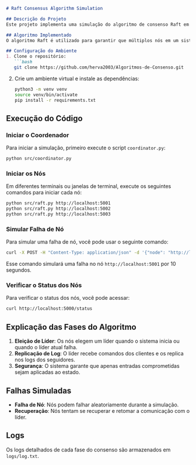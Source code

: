 ```markdown
# Raft Consensus Algorithm Simulation

## Descrição do Projeto
Este projeto implementa uma simulação do algoritmo de consenso Raft em um ambiente distribuído. Ele inclui um nó coordenador e nós participantes que se comunicam entre si para alcançar o consenso.

## Algoritmo Implementado
O algoritmo Raft é utilizado para garantir que múltiplos nós em um sistema distribuído concordem sobre um único estado, mesmo na presença de falhas de nó e comunicação.

## Configuração do Ambiente
1. Clone o repositório:
   ```bash
   git clone https://github.com/herva2003/Algoritmos-de-Consenso.git
   ```

2. Crie um ambiente virtual e instale as dependências:
   ```bash
   python3 -m venv venv
   source venv/bin/activate
   pip install -r requirements.txt
   ```

## Execução do Código
### Iniciar o Coordenador
Para iniciar a simulação, primeiro execute o script `coordinator.py`:
```bash
python src/coordinator.py
```

### Iniciar os Nós
Em diferentes terminais ou janelas de terminal, execute os seguintes comandos para iniciar cada nó:
```bash
python src/raft.py http://localhost:5001
python src/raft.py http://localhost:5002
python src/raft.py http://localhost:5003
```

### Simular Falha de Nó
Para simular uma falha de nó, você pode usar o seguinte comando:
```bash
curl -X POST -H "Content-Type: application/json" -d '{"node": "http://localhost:5001", "duration": 10}' http://localhost:5000/simulate_failure
```
Esse comando simulará uma falha no nó `http://localhost:5001` por 10 segundos.

### Verificar o Status dos Nós
Para verificar o status dos nós, você pode acessar:
```bash
curl http://localhost:5000/status
```

## Explicação das Fases do Algoritmo
1. **Eleição de Líder**: Os nós elegem um líder quando o sistema inicia ou quando o líder atual falha.
2. **Replicação de Log**: O líder recebe comandos dos clientes e os replica nos logs dos seguidores.
3. **Segurança**: O sistema garante que apenas entradas comprometidas sejam aplicadas ao estado.

## Falhas Simuladas
- **Falha de Nó**: Nós podem falhar aleatoriamente durante a simulação.
- **Recuperação**: Nós tentam se recuperar e retomar a comunicação com o líder.

## Logs
Os logs detalhados de cada fase do consenso são armazenados em `logs/log.txt`.
```